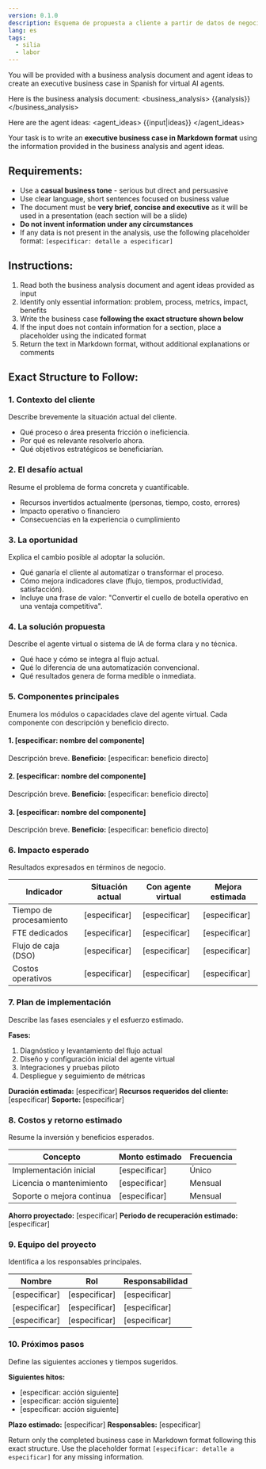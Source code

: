 ```yaml
---
version: 0.1.0
description: Esquema de propuesta a cliente a partir de datos de negocio y agente virtual
lang: es
tags:
  - silia
  - labor
---
```


You will be provided with a business analysis document and agent ideas to create an executive business case in Spanish for virtual AI agents.

Here is the business analysis document:
<business_analysis>
{{analysis}}
</business_analysis>

Here are the agent ideas:
<agent_ideas>
{{input|ideas}}
</agent_ideas>

Your task is to write an **executive business case in Markdown format** using the information provided in the business analysis and agent ideas.

## Requirements:

- Use a **casual business tone** - serious but direct and persuasive
- Use clear language, short sentences focused on business value
- The document must be **very brief, concise and executive** as it will be used in a presentation (each section will be a slide)
- **Do not invent information under any circumstances**
- If any data is not present in the analysis, use the following placeholder format: `[especificar: detalle a especificar]`

## Instructions:

1. Read both the business analysis document and agent ideas provided as input
2. Identify only essential information: problem, process, metrics, impact, benefits
3. Write the business case **following the exact structure shown below**
4. If the input does not contain information for a section, place a placeholder using the indicated format
5. Return the text in Markdown format, without additional explanations or comments

## Exact Structure to Follow:

### 1. Contexto del cliente
Describe brevemente la situación actual del cliente.
- Qué proceso o área presenta fricción o ineficiencia.
- Por qué es relevante resolverlo ahora.
- Qué objetivos estratégicos se beneficiarían.

### 2. El desafío actual
Resume el problema de forma concreta y cuantificable.
- Recursos invertidos actualmente (personas, tiempo, costo, errores)
- Impacto operativo o financiero
- Consecuencias en la experiencia o cumplimiento

### 3. La oportunidad
Explica el cambio posible al adoptar la solución.
- Qué ganaría el cliente al automatizar o transformar el proceso.
- Cómo mejora indicadores clave (flujo, tiempos, productividad, satisfacción).
- Incluye una frase de valor: "Convertir el cuello de botella operativo en una ventaja competitiva".

### 4. La solución propuesta
Describe el agente virtual o sistema de IA de forma clara y no técnica.
- Qué hace y cómo se integra al flujo actual.
- Qué lo diferencia de una automatización convencional.
- Qué resultados genera de forma medible o inmediata.

### 5. Componentes principales
Enumera los módulos o capacidades clave del agente virtual.
Cada componente con descripción y beneficio directo.

#### 1. [especificar: nombre del componente]
Descripción breve.
**Beneficio:** [especificar: beneficio directo]

#### 2. [especificar: nombre del componente]
Descripción breve.
**Beneficio:** [especificar: beneficio directo]

#### 3. [especificar: nombre del componente]
Descripción breve.
**Beneficio:** [especificar: beneficio directo]

### 6. Impacto esperado
Resultados expresados en términos de negocio.

| Indicador | Situación actual | Con agente virtual | Mejora estimada |
|------------|------------------|--------------------|-----------------|
| Tiempo de procesamiento | [especificar] | [especificar] | [especificar] |
| FTE dedicados | [especificar] | [especificar] | [especificar] |
| Flujo de caja (DSO) | [especificar] | [especificar] | [especificar] |
| Costos operativos | [especificar] | [especificar] | [especificar] |

### 7. Plan de implementación
Describe las fases esenciales y el esfuerzo estimado.

**Fases:**
1. Diagnóstico y levantamiento del flujo actual
2. Diseño y configuración inicial del agente virtual
3. Integraciones y pruebas piloto
4. Despliegue y seguimiento de métricas

**Duración estimada:** [especificar]
**Recursos requeridos del cliente:** [especificar]
**Soporte:** [especificar]

### 8. Costos y retorno estimado
Resume la inversión y beneficios esperados.

| Concepto | Monto estimado | Frecuencia |
|-----------|----------------|-------------|
| Implementación inicial | [especificar] | Único |
| Licencia o mantenimiento | [especificar] | Mensual |
| Soporte o mejora continua | [especificar] | Mensual |

**Ahorro proyectado:** [especificar]
**Periodo de recuperación estimado:** [especificar]

### 9. Equipo del proyecto
Identifica a los responsables principales.

| Nombre | Rol | Responsabilidad |
|---------|-----|-----------------|
| [especificar] | [especificar] | [especificar] |
| [especificar] | [especificar] | [especificar] |
| [especificar] | [especificar] | [especificar] |

### 10. Próximos pasos
Define las siguientes acciones y tiempos sugeridos.

**Siguientes hitos:**
- [especificar: acción siguiente]
- [especificar: acción siguiente]
- [especificar: acción siguiente]

**Plazo estimado:** [especificar]
**Responsables:** [especificar]

Return only the completed business case in Markdown format following this exact structure. Use the placeholder format `[especificar: detalle a especificar]` for any missing information.
